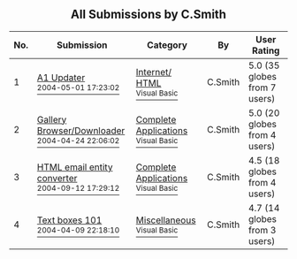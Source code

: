 ﻿<div align="center">

## All Submissions by C\.Smith

</div>

No.  | Submission | Category | By   | User Rating
---- | ---------- | -------- | ---- | -----------
1 | [A1 Updater<br /><sup>2004-05-01 17:23:02</sup>](https://github.com/Planet-Source-Code/c-smith-a1-updater__1-53504) | [Internet/ HTML<br /><sup>Visual Basic</sup>](../ByCategory/internet-html__1-34.md) | C\.Smith | 5.0 (35 globes from 7 users)
2 | [Gallery Browser/Downloader<br /><sup>2004-04-24 22:06:02</sup>](https://github.com/Planet-Source-Code/c-smith-gallery-browser-downloader__1-53383) | [Complete Applications<br /><sup>Visual Basic</sup>](../ByCategory/complete-applications__1-27.md) | C\.Smith | 5.0 (20 globes from 4 users)
3 | [HTML email entity converter<br /><sup>2004-09-12 17:29:12</sup>](https://github.com/Planet-Source-Code/c-smith-html-email-entity-converter__1-56147) | [Complete Applications<br /><sup>Visual Basic</sup>](../ByCategory/complete-applications__1-27.md) | C\.Smith | 4.5 (18 globes from 4 users)
4 | [Text boxes 101<br /><sup>2004-04-09 22:18:10</sup>](https://github.com/Planet-Source-Code/c-smith-text-boxes-101__1-53022) | [Miscellaneous<br /><sup>Visual Basic</sup>](../ByCategory/miscellaneous__1-1.md) | C\.Smith | 4.7 (14 globes from 3 users)
